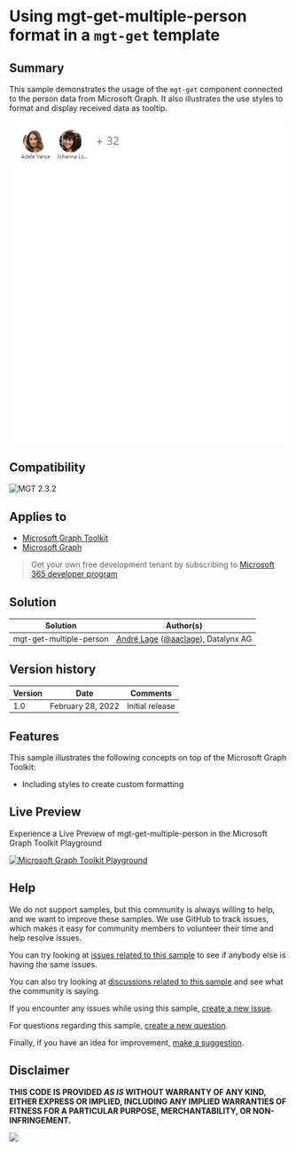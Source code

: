 # Using mgt-get-multiple-person format in a `mgt-get` template

## Summary

This sample demonstrates the usage of the `mgt-get` component connected to the person data from Microsoft Graph. It also illustrates the use styles to format and display received data as tooltip.

![mgt-get-multiple-person](assets/Mgt-multiple-Person-format.gif)

## Compatibility

![MGT 2.3.2](https://img.shields.io/badge/MGT-2.3.2-green.svg)

## Applies to

- [Microsoft Graph Toolkit](https://docs.microsoft.com/graph/toolkit/overview)
- [Microsoft Graph](https://docs.microsoft.com/graph/)

> Get your own free development tenant by subscribing to [Microsoft 365 developer program](http://aka.ms/o365devprogram)

## Solution

| Solution                | Author(s)                                                                                       |
| ----------------------- | ----------------------------------------------------------------------------------------------- |
| mgt-get-multiple-person | [André Lage](https://github.com/aaclage) ([@aaclage](https://twitter.com/aaclage)), Datalynx AG |

## Version history

| Version | Date              | Comments        |
| ------- | ----------------- | --------------- |
| 1.0     | February 28, 2022 | Initial release |

## Features

This sample illustrates the following concepts on top of the Microsoft Graph Toolkit:

- Including styles to create custom formatting

## Live Preview

Experience a Live Preview of mgt-get-multiple-person in the Microsoft Graph Toolkit Playground

[![Microsoft Graph Toolkit Playground](https://img.shields.io/badge/Microsoft_Graph_Toolkit-Playground-green.svg)](https://mgt.dev?path=/story/editor--editor&manifest=https://raw.githubusercontent.com/pnp/mgt-samples/main/samples/html/mgt-get-multiple-person/assets/sample.json)

## Help

We do not support samples, but this community is always willing to help, and we want to improve these samples. We use GitHub to track issues, which makes it easy for community members to volunteer their time and help resolve issues.

You can try looking at [issues related to this sample](https://github.com/pnp/mgt-samples/issues?q=label%3A%22sample%3A%20mgt-get-emails%22) to see if anybody else is having the same issues.

You can also try looking at [discussions related to this sample](https://github.com/pnp/mgt-samples/discussions?discussions_q=mgt-get-emails) and see what the community is saying.

If you encounter any issues while using this sample, [create a new issue](https://github.com/pnp/mgt-samples/issues/new?assignees=&labels=Needs%3A+Triage+%3Amag%3A%2Ctype%3Abug-suspected%2Csample%3A%20mgt-get-emails&template=bug-report.yml&sample=mgt-get-emails&authors=@sebastienlevert&title=mgt-get-emails%20-%20).

For questions regarding this sample, [create a new question](https://github.com/pnp/mgt-samples/issues/new?assignees=&labels=Needs%3A+Triage+%3Amag%3A%2Ctype%3Aquestion%2Csample%3A%20mgt-get-emails&template=question.yml&sample=mgt-get-emails&authors=@YOURGITHUBUSERNAME&title=mgt-get-emails%20-%20).

Finally, if you have an idea for improvement, [make a suggestion](https://github.com/pnp/mgt-samples/issues/new?assignees=&labels=Needs%3A+Triage+%3Amag%3A%2Ctype%3Aenhancement%2Csample%3A%20mgt-get-emails&template=suggestion.yml&sample=mgt-get-emails&authors=@sebastienlevert&title=mgt-get-emails%20-%20).

## Disclaimer

**THIS CODE IS PROVIDED _AS IS_ WITHOUT WARRANTY OF ANY KIND, EITHER EXPRESS OR IMPLIED, INCLUDING ANY IMPLIED WARRANTIES OF FITNESS FOR A PARTICULAR PURPOSE, MERCHANTABILITY, OR NON-INFRINGEMENT.**

<img src="https://pnptelemetry.azurewebsites.net/mgt-samples/samples/html/mgt-get-multiple-person" />
